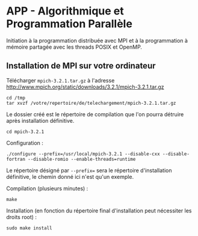 # APP - Algorithmique et Programmation Parallèle

Initiation à la programmation distribuée avec MPI et à la programmation à mémoire partagée avec les threads POSIX et OpenMP.

## Installation de MPI sur votre ordinateur

Télécharger `mpich-3.2.1.tar.gz` à l'adresse http://www.mpich.org/static/downloads/3.2.1/mpich-3.2.1.tar.gz
```
cd /tmp
tar xvzf /votre/repertoire/de/telechargement/mpich-3.2.1.tar.gz 
```

Le dossier créé est le répertoire de compilation que l'on pourra détruire après installation définitive.

```
cd mpich-3.2.1
```

Configuration :

```
./configure --prefix=/usr/local/mpich-3.2.1 --disable-cxx --disable-fortran --disable-romio --enable-threads=runtime
```

Le répertoire désigné par `--prefix=` sera le répertoire d'installation définitive, le chemin donné ici n'est qu'un exemple.

Compilation (plusieurs minutes) :

```
make
```

Installation (en fonction du répertoire final d'installation peut nécessiter les droits root) :

```
sudo make install
```

